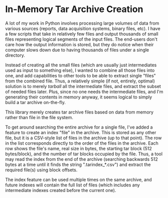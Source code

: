 In-Memory Tar Archive Creation
==============================

A lot of my work in Python involves processing large volumes of data from
various sources (reports, data acquisition systems, binary files, etc).
I have a few scripts that take in relatively few files and output
thousands of small files representing logical segments of the input files.
The end-users don't care how the output information is stored, but they
do notice when their computer slows down due to having thousands of files
under a single directory.

Instead of creating all the small files (which are usually just
intermediates used as input to something else), I wanted to combine all
those files into one, and add capabilities to other tools to be able to
extract single "files" from the combined file.  Thus, a relatively simple
(if not, entirely, optimal) solution is to merely _tarball_ all the
intermediate files, and extract the subset of needed files later.  Plus,
since no one needs the intermediate files, and I'm generating their
contents in memory anyway, it seems logical to simply build a tar archive
on-the-fly.

This library merely creates tar archive files based on data from memory
rather than file in the file system.

To get around searching the entire archive for a single file, I've added
a feature to create an index "file" in the archive.  This is stored as any
other file, but it is a CSV-style list of files in the archive (up to that
point).  The row in the list corresponds directly to the order of the
files in the archive.  Each row shows the file's name, real size in bytes,
the starting tar block (512 bytes/block), and the number of tar blocks
occupied by the file.  Thus, a tool may read the index from the end of the
archive (searching backwards 512 bytes at a time until it finds the string
".tarindex_*.csv") and extract the required file(s) using block offsets.

The index feature can be used multiple times on the same archive, and
future indexes will contain the full list of files (which includes any
intermediate indexes created before the current one).
